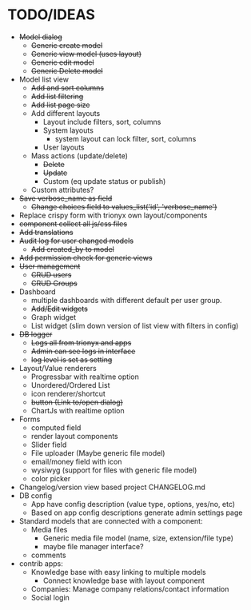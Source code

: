 # TODO/IDEAS

- ~~Model dialog~~
  - ~~Generic create model~~
  - ~~Generic view model (uses layout)~~
  - ~~Generic edit model~~
  - ~~Generic Delete model~~
- Model list view
  - ~~Add and sort columns~~
  - ~~Add list filtering~~
  - ~~Add list page size~~
  - Add different layouts
    - Layout include filters, sort, columns
    - System layouts
      - system layout can lock filter, sort, columns
    - User layouts
  - Mass actions (update/delete)
    - ~~Delete~~
    - ~~Update~~
    - Custom (eq update status or publish)
  - Custom attributes?
- ~~Save verbose_name as field~~
  - ~~Change choices field to values_list('id', 'verbose_name')~~
- Replace crispy form with trionyx own layout/components
- ~~component collect all js/css files~~
- ~~Add translations~~
- ~~Audit log for user changed models~~
  - ~~Add created_by to model~~
- ~~Add permission check for generic views~~
- ~~User management~~
  - ~~CRUD users~~
  - ~~CRUD Groups~~
- Dashboard
  - multiple dashboards with different default per user group.
  - ~~Add/Edit widgets~~
  - Graph widget
  - List widget (slim down version of list view with filters in config)
- ~~DB logger~~
  - ~~Logs all from trionyx and apps~~
  - ~~Admin can see logs in interface~~
  - ~~log level is set as setting~~
- Layout/Value renderers
  - Progressbar with realtime option
  - Unordered/Ordered List
  - icon renderer/shortcut
  - ~~button (Link to/open dialog)~~
  - ChartJs with realtime option
- Forms
  - computed field
  - render layout components
  - Slider field
  - File uploader (Maybe generic file model)
  - email/money field with icon
  - wysiwyg (support for files with generic file model)
  - color picker
- Changelog/version view based project CHANGELOG.md
- DB config
  - App have config description (value type, options, yes/no, etc)
  - Based on app config descriptions generate admin settings page
- Standard models that are connected with a component:
  - Media files
    - Generic media file model (name, size, extension/file type)
    - maybe file manager interface?
  - comments
- contrib apps:
  - Knowledge base with easy linking to multiple models
    - Connect knowledge base with layout component
  - Companies: Manage company relations/contact information
  - Social login
    